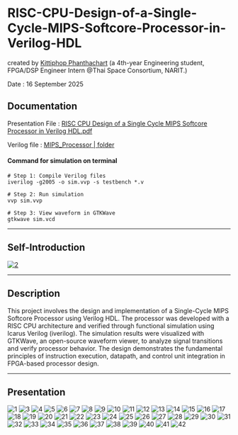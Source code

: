 # RISC-CPU-Design-of-a-Single-Cycle-MIPS-Softcore-Processor-in-Verilog-HDL
created by [Kittiphop Phanthachart](https://bento.me/mac-kittiphop) (a 4th-year Engineering student, FPGA/DSP Engineer Intern @Thai Space Consortium, NARIT.)

Date :  16 September 2025



##  Documentation 

Presentation File : [RISC CPU Design of a Single Cycle MIPS Softcore Processor in Verilog HDL.pdf
](https://github.com/XACKIES/RISC-CPU-Design-of-a-Single-Cycle-MIPS-Softcore-Processor-in-Verilog-HDL/blob/main/RISC%20CPU%20Design%20of%20a%20Single%20Cycle%20MIPS%20Softcore%20Processor%20in%20Verilog%20HDL.pdf)

Verilog file : [ MIPS_Processor | folder](https://github.com/XACKIES/RISC-CPU-Design-of-a-Single-Cycle-MIPS-Softcore-Processor-in-Verilog-HDL/tree/main/MIPS_Processor)

#### Command for simulation on terminal

```
# Step 1: Compile Verilog files
iverilog -g2005 -o sim.vvp -s testbench *.v

# Step 2: Run simulation
vvp sim.vvp

# Step 3: View waveform in GTKWave
gtkwave sim.vcd
```
----
## Self-Introduction

[![2](https://github.com/XACKIES/RISC-CPU-Design-of-a-Single-Cycle-MIPS-Softcore-Processor-in-Verilog-HDL/blob/main/Doc/RISC%20CPU%20Design%20of%20a%20Single%20Cycle%20MIPS%20Softcore-Processor%20in%20Verilog-HDL%20-%20Picture/2.png
)](https://bento.me/mac-kittiphop)

----

## Description

This project involves the design and implementation of a Single-Cycle MIPS Softcore Processor using Verilog HDL. The processor was developed with a RISC CPU architecture and verified through functional simulation using Icarus Verilog (iverilog). The simulation results were visualized with GTKWave, an open-source waveform viewer, to analyze signal transitions and verify processor behavior. The design demonstrates the fundamental principles of instruction execution, datapath, and control unit integration in FPGA-based processor design.

----

## Presentation


![1](https://github.com/XACKIES/RISC-CPU-Design-of-a-Single-Cycle-MIPS-Softcore-Processor-in-Verilog-HDL/blob/main/Doc/RISC%20CPU%20Design%20of%20a%20Single%20Cycle%20MIPS%20Softcore-Processor%20in%20Verilog-HDL%20-%20Picture/1.png)
![3](https://github.com/XACKIES/RISC-CPU-Design-of-a-Single-Cycle-MIPS-Softcore-Processor-in-Verilog-HDL/blob/main/Doc/RISC%20CPU%20Design%20of%20a%20Single%20Cycle%20MIPS%20Softcore-Processor%20in%20Verilog-HDL%20-%20Picture/3.png)
![4](https://github.com/XACKIES/RISC-CPU-Design-of-a-Single-Cycle-MIPS-Softcore-Processor-in-Verilog-HDL/blob/main/Doc/RISC%20CPU%20Design%20of%20a%20Single%20Cycle%20MIPS%20Softcore-Processor%20in%20Verilog-HDL%20-%20Picture/4.png)
![5](https://github.com/XACKIES/RISC-CPU-Design-of-a-Single-Cycle-MIPS-Softcore-Processor-in-Verilog-HDL/blob/main/Doc/RISC%20CPU%20Design%20of%20a%20Single%20Cycle%20MIPS%20Softcore-Processor%20in%20Verilog-HDL%20-%20Picture/5.png)
![6](https://github.com/XACKIES/RISC-CPU-Design-of-a-Single-Cycle-MIPS-Softcore-Processor-in-Verilog-HDL/blob/main/Doc/RISC%20CPU%20Design%20of%20a%20Single%20Cycle%20MIPS%20Softcore-Processor%20in%20Verilog-HDL%20-%20Picture/6.png)
![7](https://github.com/XACKIES/RISC-CPU-Design-of-a-Single-Cycle-MIPS-Softcore-Processor-in-Verilog-HDL/blob/main/Doc/RISC%20CPU%20Design%20of%20a%20Single%20Cycle%20MIPS%20Softcore-Processor%20in%20Verilog-HDL%20-%20Picture/7.png)
![8](https://github.com/XACKIES/RISC-CPU-Design-of-a-Single-Cycle-MIPS-Softcore-Processor-in-Verilog-HDL/blob/main/Doc/RISC%20CPU%20Design%20of%20a%20Single%20Cycle%20MIPS%20Softcore-Processor%20in%20Verilog-HDL%20-%20Picture/8.png)
![9](https://github.com/XACKIES/RISC-CPU-Design-of-a-Single-Cycle-MIPS-Softcore-Processor-in-Verilog-HDL/blob/main/Doc/RISC%20CPU%20Design%20of%20a%20Single%20Cycle%20MIPS%20Softcore-Processor%20in%20Verilog-HDL%20-%20Picture/9.png)
![10](https://github.com/XACKIES/RISC-CPU-Design-of-a-Single-Cycle-MIPS-Softcore-Processor-in-Verilog-HDL/blob/main/Doc/RISC%20CPU%20Design%20of%20a%20Single%20Cycle%20MIPS%20Softcore-Processor%20in%20Verilog-HDL%20-%20Picture/10.png)
![11](https://github.com/XACKIES/RISC-CPU-Design-of-a-Single-Cycle-MIPS-Softcore-Processor-in-Verilog-HDL/blob/main/Doc/RISC%20CPU%20Design%20of%20a%20Single%20Cycle%20MIPS%20Softcore-Processor%20in%20Verilog-HDL%20-%20Picture/11.png)
![12](https://github.com/XACKIES/RISC-CPU-Design-of-a-Single-Cycle-MIPS-Softcore-Processor-in-Verilog-HDL/blob/main/Doc/RISC%20CPU%20Design%20of%20a%20Single%20Cycle%20MIPS%20Softcore-Processor%20in%20Verilog-HDL%20-%20Picture/12.png)
![13](https://github.com/XACKIES/RISC-CPU-Design-of-a-Single-Cycle-MIPS-Softcore-Processor-in-Verilog-HDL/blob/main/Doc/RISC%20CPU%20Design%20of%20a%20Single%20Cycle%20MIPS%20Softcore-Processor%20in%20Verilog-HDL%20-%20Picture/13.png)
![14](https://github.com/XACKIES/RISC-CPU-Design-of-a-Single-Cycle-MIPS-Softcore-Processor-in-Verilog-HDL/blob/main/Doc/RISC%20CPU%20Design%20of%20a%20Single%20Cycle%20MIPS%20Softcore-Processor%20in%20Verilog-HDL%20-%20Picture/14.png)
![15](https://github.com/XACKIES/RISC-CPU-Design-of-a-Single-Cycle-MIPS-Softcore-Processor-in-Verilog-HDL/blob/main/Doc/RISC%20CPU%20Design%20of%20a%20Single%20Cycle%20MIPS%20Softcore-Processor%20in%20Verilog-HDL%20-%20Picture/15.png)
![16](https://github.com/XACKIES/RISC-CPU-Design-of-a-Single-Cycle-MIPS-Softcore-Processor-in-Verilog-HDL/blob/main/Doc/RISC%20CPU%20Design%20of%20a%20Single%20Cycle%20MIPS%20Softcore-Processor%20in%20Verilog-HDL%20-%20Picture/16.png)
![17](https://github.com/XACKIES/RISC-CPU-Design-of-a-Single-Cycle-MIPS-Softcore-Processor-in-Verilog-HDL/blob/main/Doc/RISC%20CPU%20Design%20of%20a%20Single%20Cycle%20MIPS%20Softcore-Processor%20in%20Verilog-HDL%20-%20Picture/17.png)
![18](https://github.com/XACKIES/RISC-CPU-Design-of-a-Single-Cycle-MIPS-Softcore-Processor-in-Verilog-HDL/blob/main/Doc/RISC%20CPU%20Design%20of%20a%20Single%20Cycle%20MIPS%20Softcore-Processor%20in%20Verilog-HDL%20-%20Picture/18.png)
![19](https://github.com/XACKIES/RISC-CPU-Design-of-a-Single-Cycle-MIPS-Softcore-Processor-in-Verilog-HDL/blob/main/Doc/RISC%20CPU%20Design%20of%20a%20Single%20Cycle%20MIPS%20Softcore-Processor%20in%20Verilog-HDL%20-%20Picture/19.png)
![20](https://github.com/XACKIES/RISC-CPU-Design-of-a-Single-Cycle-MIPS-Softcore-Processor-in-Verilog-HDL/blob/main/Doc/RISC%20CPU%20Design%20of%20a%20Single%20Cycle%20MIPS%20Softcore-Processor%20in%20Verilog-HDL%20-%20Picture/20.png)
![21](https://github.com/XACKIES/RISC-CPU-Design-of-a-Single-Cycle-MIPS-Softcore-Processor-in-Verilog-HDL/blob/main/Doc/RISC%20CPU%20Design%20of%20a%20Single%20Cycle%20MIPS%20Softcore-Processor%20in%20Verilog-HDL%20-%20Picture/21.png)
![22](https://github.com/XACKIES/RISC-CPU-Design-of-a-Single-Cycle-MIPS-Softcore-Processor-in-Verilog-HDL/blob/main/Doc/RISC%20CPU%20Design%20of%20a%20Single%20Cycle%20MIPS%20Softcore-Processor%20in%20Verilog-HDL%20-%20Picture/22.png)
![23](https://github.com/XACKIES/RISC-CPU-Design-of-a-Single-Cycle-MIPS-Softcore-Processor-in-Verilog-HDL/blob/main/Doc/RISC%20CPU%20Design%20of%20a%20Single%20Cycle%20MIPS%20Softcore-Processor%20in%20Verilog-HDL%20-%20Picture/23.png)
![24](https://github.com/XACKIES/RISC-CPU-Design-of-a-Single-Cycle-MIPS-Softcore-Processor-in-Verilog-HDL/blob/main/Doc/RISC%20CPU%20Design%20of%20a%20Single%20Cycle%20MIPS%20Softcore-Processor%20in%20Verilog-HDL%20-%20Picture/24.png)
![25](https://github.com/XACKIES/RISC-CPU-Design-of-a-Single-Cycle-MIPS-Softcore-Processor-in-Verilog-HDL/blob/main/Doc/RISC%20CPU%20Design%20of%20a%20Single%20Cycle%20MIPS%20Softcore-Processor%20in%20Verilog-HDL%20-%20Picture/25.png)
![26](https://github.com/XACKIES/RISC-CPU-Design-of-a-Single-Cycle-MIPS-Softcore-Processor-in-Verilog-HDL/blob/main/Doc/RISC%20CPU%20Design%20of%20a%20Single%20Cycle%20MIPS%20Softcore-Processor%20in%20Verilog-HDL%20-%20Picture/26.png)
![27](https://github.com/XACKIES/RISC-CPU-Design-of-a-Single-Cycle-MIPS-Softcore-Processor-in-Verilog-HDL/blob/main/Doc/RISC%20CPU%20Design%20of%20a%20Single%20Cycle%20MIPS%20Softcore-Processor%20in%20Verilog-HDL%20-%20Picture/27.png)
![28](https://github.com/XACKIES/RISC-CPU-Design-of-a-Single-Cycle-MIPS-Softcore-Processor-in-Verilog-HDL/blob/main/Doc/RISC%20CPU%20Design%20of%20a%20Single%20Cycle%20MIPS%20Softcore-Processor%20in%20Verilog-HDL%20-%20Picture/28.png)
![29](https://github.com/XACKIES/RISC-CPU-Design-of-a-Single-Cycle-MIPS-Softcore-Processor-in-Verilog-HDL/blob/main/Doc/RISC%20CPU%20Design%20of%20a%20Single%20Cycle%20MIPS%20Softcore-Processor%20in%20Verilog-HDL%20-%20Picture/29.png)
![30](https://github.com/XACKIES/RISC-CPU-Design-of-a-Single-Cycle-MIPS-Softcore-Processor-in-Verilog-HDL/blob/main/Doc/RISC%20CPU%20Design%20of%20a%20Single%20Cycle%20MIPS%20Softcore-Processor%20in%20Verilog-HDL%20-%20Picture/30.png)
![31](https://github.com/XACKIES/RISC-CPU-Design-of-a-Single-Cycle-MIPS-Softcore-Processor-in-Verilog-HDL/blob/main/Doc/RISC%20CPU%20Design%20of%20a%20Single%20Cycle%20MIPS%20Softcore-Processor%20in%20Verilog-HDL%20-%20Picture/31.png)
![32](https://github.com/XACKIES/RISC-CPU-Design-of-a-Single-Cycle-MIPS-Softcore-Processor-in-Verilog-HDL/blob/main/Doc/RISC%20CPU%20Design%20of%20a%20Single%20Cycle%20MIPS%20Softcore-Processor%20in%20Verilog-HDL%20-%20Picture/32.png)
![33](https://github.com/XACKIES/RISC-CPU-Design-of-a-Single-Cycle-MIPS-Softcore-Processor-in-Verilog-HDL/blob/main/Doc/RISC%20CPU%20Design%20of%20a%20Single%20Cycle%20MIPS%20Softcore-Processor%20in%20Verilog-HDL%20-%20Picture/33.png)
![34](https://github.com/XACKIES/RISC-CPU-Design-of-a-Single-Cycle-MIPS-Softcore-Processor-in-Verilog-HDL/blob/main/Doc/RISC%20CPU%20Design%20of%20a%20Single%20Cycle%20MIPS%20Softcore-Processor%20in%20Verilog-HDL%20-%20Picture/34.png)
![35](https://github.com/XACKIES/RISC-CPU-Design-of-a-Single-Cycle-MIPS-Softcore-Processor-in-Verilog-HDL/blob/main/Doc/RISC%20CPU%20Design%20of%20a%20Single%20Cycle%20MIPS%20Softcore-Processor%20in%20Verilog-HDL%20-%20Picture/35.png)
![36](https://github.com/XACKIES/RISC-CPU-Design-of-a-Single-Cycle-MIPS-Softcore-Processor-in-Verilog-HDL/blob/main/Doc/RISC%20CPU%20Design%20of%20a%20Single%20Cycle%20MIPS%20Softcore-Processor%20in%20Verilog-HDL%20-%20Picture/36.png)
![37](https://github.com/XACKIES/RISC-CPU-Design-of-a-Single-Cycle-MIPS-Softcore-Processor-in-Verilog-HDL/blob/main/Doc/RISC%20CPU%20Design%20of%20a%20Single%20Cycle%20MIPS%20Softcore-Processor%20in%20Verilog-HDL%20-%20Picture/37.png)
![38](https://github.com/XACKIES/RISC-CPU-Design-of-a-Single-Cycle-MIPS-Softcore-Processor-in-Verilog-HDL/blob/main/Doc/RISC%20CPU%20Design%20of%20a%20Single%20Cycle%20MIPS%20Softcore-Processor%20in%20Verilog-HDL%20-%20Picture/38.png)
![39](https://github.com/XACKIES/RISC-CPU-Design-of-a-Single-Cycle-MIPS-Softcore-Processor-in-Verilog-HDL/blob/main/Doc/RISC%20CPU%20Design%20of%20a%20Single%20Cycle%20MIPS%20Softcore-Processor%20in%20Verilog-HDL%20-%20Picture/39.png)
![40](https://github.com/XACKIES/RISC-CPU-Design-of-a-Single-Cycle-MIPS-Softcore-Processor-in-Verilog-HDL/blob/main/Doc/RISC%20CPU%20Design%20of%20a%20Single%20Cycle%20MIPS%20Softcore-Processor%20in%20Verilog-HDL%20-%20Picture/40.png)
![41](https://github.com/XACKIES/RISC-CPU-Design-of-a-Single-Cycle-MIPS-Softcore-Processor-in-Verilog-HDL/blob/main/Doc/RISC%20CPU%20Design%20of%20a%20Single%20Cycle%20MIPS%20Softcore-Processor%20in%20Verilog-HDL%20-%20Picture/41.png)
![42](https://github.com/XACKIES/RISC-CPU-Design-of-a-Single-Cycle-MIPS-Softcore-Processor-in-Verilog-HDL/blob/main/Doc/RISC%20CPU%20Design%20of%20a%20Single%20Cycle%20MIPS%20Softcore-Processor%20in%20Verilog-HDL%20-%20Picture/42.png)

